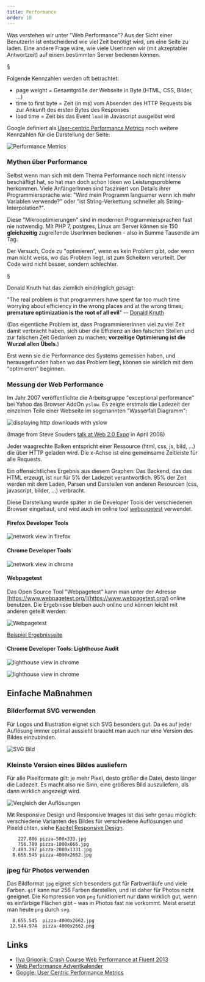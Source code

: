 ```yaml
---
title: Performance
order: 10
---
```


Was verstehen wir unter "Web Performance"? Aus der Sicht einer BenutzerIn
ist entscheidend wie viel Zeit benötigt wird, um eine Seite zu laden.
Eine andere Frage wäre, wie viele UserInnen wir (mit akzeptabler Antwortzeit)
auf einem bestimmten Server bedienen können.

§

Folgende Kennzahlen werden oft betrachtet:

* page weight = Gesamtgröße der Webseite in Byte (HTML, CSS, Bilder, ...)
* time to first byte = Zeit (in ms) vom Absenden des HTTP Requests bis zur Ankunft des ersten Bytes des Responses
* load time = Zeit bis das Event `load` in Javascript ausgelöst wird

Google definiert als [User-centric Performance Metrics](https://developers.google.com/web/fundamentals/performance/user-centric-performance-metrics) noch weitere Kennzahlen für die Darstellung der Seite:

![Performance Metrics](/images/perf-metrics-load-timeline.png)

### Mythen über Performance

Selbst wenn man sich mit dem Thema Performance noch nicht intensiv
beschäftigt hat, so hat man doch schon Ideen wo Leistungsprobleme herkommen.
Viele AnfängerInnen sind fasziniert von Details ihrer Programmiersprache wie:
"Wird mein Programm langsamer wenn ich mehr Variablen verwende?"
oder "ist String-Verkettung schneller als String-Interpolation?".

Diese "Mikrooptimierungen" sind in modernen Programmiersprachen fast nie
notwendig. Mit PHP 7, postgres, Linux am Server können sie 150 **gleichzeitig**
zugreifende UserInnen bedienen - also in Summe Tausende am Tag.

Der Versuch, Code zu "optimieren", wenn es kein Problem gibt, oder
wenn man nicht weiss, wo das Problem liegt, ist zum Scheitern verurteilt.
Der Code wird nicht besser, sondern schlechter.

§

Donald Knuth hat das ziemlich eindringlich gesagt:

"The real problem is that programmers have spent far too much time worrying about efficiency in the wrong places and at the wrong times; **premature optimization is the root of all evil**" -- [Donald Knuth](https://en.wikiquote.org/wiki/Donald_Knuth#Computer_Programming_as_an_Art_.281974.29)

(Das eigentliche Problem ist, dass ProgrammiererInnen viel zu viel Zeit damit verbracht haben, sich über die Effizienz an den falschen Stellen und zur falschen Zeit Gedanken zu machen; **vorzeitige Optimierung ist die Wurzel allen Übels**.)

Erst wenn sie die Performance des Systems gemessen haben,
und herausgefunden haben wo das Problem liegt, können sie wirklich
mit dem "optimieren" beginnen.

### Messung der Web Performance

Im Jahr 2007 veröffentlichte die Arbeitsgruppe "exceptional performance" bei Yahoo
das Browser AddOn `yslow`. Es zeigte erstmals die Ladezeit der einzelnen Teile
einer Webseite im sogenannten "Wasserfall Diagramm":

![displaying http downloads with yslow](/images/network-souders-2008.png)

(Image from Steve Souders [talk at Web 2.0 Expo](http://www.web2expo.com/webexsf2008/public/schedule/detail/3321) in April 2008)

Jeder waagrechte Balken entspricht einer Ressource (html, css, js, bild, ...)
die über HTTP geladen wird. Die x-Achse ist eine gemeinsame Zeitleiste für alle
Requests.

Ein offensichtliches Ergebnis aus diesem Graphen: Das Backend,
das das HTML erzeugt,
ist nur für 5% der Ladezeit verantwortlich. 95% der Zeit
werden mit dem Laden, Parsen und Darstellen von anderen Resourcen
(css, javascript, bilder, ...) verbracht.

Diese Darstellung wurde später in die Developer Tools der verschiedenen
Browser eingebaut, und wird auch im online tool
[webpagetest](https://webpagetest.org/) verwendet.

#### Firefox Developer Tools

![network view in firefox](/images/network-view-firefox.png)

#### Chrome Developer Tools

![network view in chrome](/images/network-view-chrome.png)

#### Webpagetest

Das Open Source Tool "Webpagetest" kann man unter der Adresse
[https://www.webpagetest.org/](https://www.webpagetest.org/)
online benutzen. Die Ergebnisse bleiben auch online und können
leicht mit anderen geteilt werden:

![Webpagetest](/images/webpagetest.org.png)

[Beispiel Ergebnisseite](https://www.webpagetest.org/result/180505_EK_1420fed93949da8afd2e6cba277019bd/)

#### Chrome Developer Tools: Lighthouse Audit

![lighthouse view in chrome](/images/chrome-lighthouse.png)

![lighthouse view in chrome](/images/chrome-lighthouse-2.png)

## Einfache Maßnahmen

### Bilderformat SVG verwenden

Für Logos und Illustration eignet sich SVG besonders gut. Da
es auf jeder Auflösung immer optimal aussieht braucht man
auch nur eine Version des Bildes einzubinden.

![SVG Bild](/images/shapes.svg)

### Kleinste Version eines Bildes ausliefern

Für alle Pixelformate gilt: je mehr Pixel, desto größer die Datei, desto länger
die Ladezeit. Es macht also nie Sinn, eine größeres Bild auszuliefern, als
dann wirklich angezeigt wird.

![Vergleich der Auflösungen](/images/resolutions.jpg)

Mit Responsive Design und Responsive Images ist das sehr genau möglich:
verschiedene Varianten
des Bildes für verschiedene Auflösungen und Pixeldichten, siehe
[Kapitel Responsive Design](/css-layout/responsive/index.html#slide-9).

```
    227.886 pizza-500x333.jpg
    756.789 pizza-1000x666.jpg
  2.483.297 pizza-2000x1331.jpg
  8.655.545 pizza-4000x2662.jpg
```

### jpeg für Photos verwenden

Das Bildformat `jpg` eignet sich besonders gut für Farbverläufe und viele Farben.
`gif` kann nur 256 Farben darstellen, und ist daher für Photos nicht geeignet.
Die Kompression von `png` funktioniert nur dann wirklich gut, wenn es einfärbige
Flächen gibt - was in Photos fast nie vorkommt. Meist ersetzt man heute `png` durch
`svg`.

```
  8.655.545  pizza-4000x2662.jpg
 12.544.974  pizza-4000x2662.png
```

## Links

* [Ilya Grigorik: Crash Course Web Performance at Fluent 2013](https://www.youtube.com/watch?v=7gtf47D_bu0&list=PLS3jzvALRSe6uP9gVfXLCG6nWo7M0hAJY)
* [Web Performance Adventkalender](https://calendar.perfplanet.com/)
* [Google: User Centric Performance Metrics](https://developers.google.com/web/fundamentals/performance/user-centric-performance-metrics)
